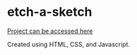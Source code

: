 # etch-a-sketch

[Project can be accessed here](https://ajyusuf13.github.io/etch-a-sketch/)


Created using HTML, CSS, and Javascript.
